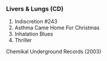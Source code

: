 ### Livers & Lungs (CD)

1. Indiscretion #243
2. Asthma Came Home For Christmas
3. Inhalation Blues
4. Thriller

Chemikal Underground Records (2003)